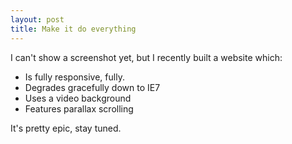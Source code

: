 ```yaml
---
layout: post
title: Make it do everything
---
```


I can't show a screenshot yet, but I recently built a website which:

- Is fully responsive, fully.
- Degrades gracefully down to IE7
- Uses a video background
- Features parallax scrolling

It's pretty epic, stay tuned.
